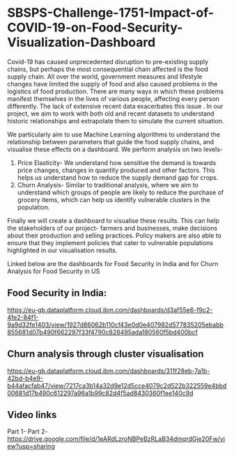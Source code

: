 # SBSPS-Challenge-1751-Impact-of-COVID-19-on-Food-Security-Visualization-Dashboard
Covid-19 has caused unprecedented disruption to pre-existing supply chains, but perhaps the most consequential chain affected is the food supply chain. All over the world, government measures and lifestyle changes have limited the supply of food and also caused problems in the logistics of food production. There are many ways in which these problems manifest themselves in the lives of various people, affecting every person differently. The lack of extensive recent data exacerbates this issue . In our project, we aim to work with both old and recent datasets to understand historic relationships and extrapolate them to simulate the current situation.

We particularly aim to use Machine Learning algorithms to understand the relationship between parameters that guide the food supply chains, and visualise these effects on a dashboard.
We perform analysis on two levels-
1. Price Elasticity- We understand how sensitive the demand is towards price changes, changes in quantity produced and other factors. This helps us understand how to reduce the supply demand gap for crops.
2. Churn Analysis- Similar to traditional analysis, where we aim to understand which groups of people are likely to reduce the purchase of grocery items, which can help us identify vulnerable clusters in the population.

Finally we will create a dashboard to visualise these results. This can help the stakeholders of our project- farmers and businesses, make decisions about their production and selling practices. Policy makers are also able to ensure that they implement policies that cater to vulnerable populations highlighted in our visualisation results.

Linked below are the dashboards for Food Security in India and for Churn Analysis for Food Security in US 

## Food Security in India:
https://eu-gb.dataplatform.cloud.ibm.com/dashboards/d3af55e6-f9c2-4fe2-84f1-9a9d32fe1403/view/1927d86062b110cf43e0d0e407982d577835205ebabb855681d07b490f662297f33f4790c828495ada180560f5bd400bcf

## Churn analysis through cluster visualisation

https://eu-gb.dataplatform.cloud.ibm.com/dashboards/311f28eb-7a1b-42bd-b4e9-b44afacfab47/view/7217ca3b14a32d9e12d5cce4079c2d522b322559e4bbd00681d17b490c612297a96a1b99c82d4f5ad8430360f1ee140c9d

## Video links
Part 1-
Part 2- https://drive.google.com/file/d/1eARdLzroNBPeBzRLaB34dmqrdGje20Fw/view?usp=sharing
